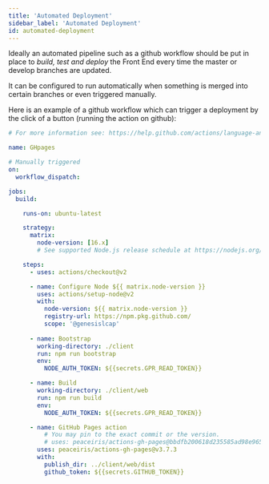```yaml
---
title: 'Automated Deployment'
sidebar_label: 'Automated Deployment'
id: automated-deployment
---
```


Ideally an automated pipeline such as a github workflow should be put in place to *build, test and deploy* the Front End every time the master or develop branches are updated.

It can be configured to run automatically when something is merged into certain branches or even triggered manually.

<!-- TODO: add an example that's more suitable for external clients, this one is likely only useful to our internal client app devs -->

Here is an example of a github workflow which can trigger a deployment by the click of a button (running the action on github):

```yml
# For more information see: https://help.github.com/actions/language-and-framework-guides/using-nodejs-with-github-actions

name: GHpages

# Manually triggered
on:
  workflow_dispatch:

jobs:
  build:

    runs-on: ubuntu-latest

    strategy:
      matrix:
        node-version: [16.x]
        # See supported Node.js release schedule at https://nodejs.org/en/about/releases/

    steps:
      - uses: actions/checkout@v2

      - name: Configure Node ${{ matrix.node-version }}
        uses: actions/setup-node@v2
        with:
          node-version: ${{ matrix.node-version }}
          registry-url: https://npm.pkg.github.com/
          scope: '@genesislcap'
          
      - name: Bootstrap
        working-directory: ./client
        run: npm run bootstrap
        env:
          NODE_AUTH_TOKEN: ${{secrets.GPR_READ_TOKEN}}

      - name: Build
        working-directory: ./client/web
        run: npm run build
        env:
          NODE_AUTH_TOKEN: ${{secrets.GPR_READ_TOKEN}}

      - name: GitHub Pages action
          # You may pin to the exact commit or the version.
          # uses: peaceiris/actions-gh-pages@bbdfb200618d235585ad98e965f4aafc39b4c501
        uses: peaceiris/actions-gh-pages@v3.7.3
        with:
          publish_dir: ../client/web/dist
          github_token: ${{secrets.GITHUB_TOKEN}}
```